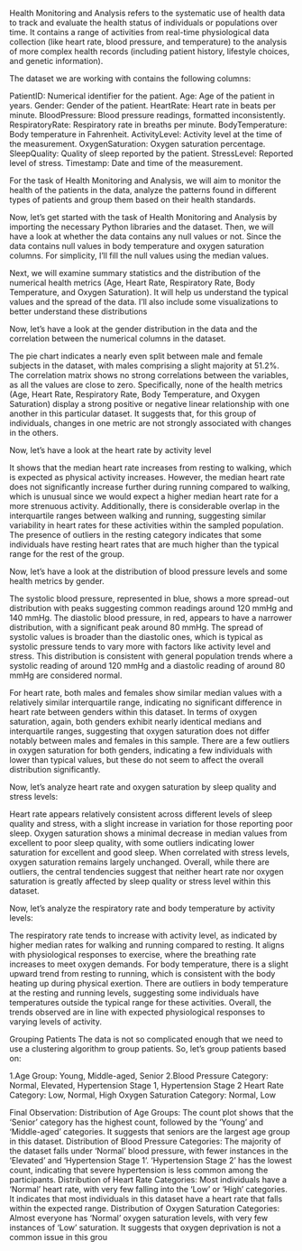 Health Monitoring and Analysis refers to the systematic use of health data to track and evaluate the health status of individuals or populations over time. It contains a range of activities from real-time physiological data collection (like heart rate, blood pressure, and temperature) to the analysis of more complex health records (including patient history, lifestyle choices, and genetic information). 

The dataset we are working with contains the following columns:

PatientID: Numerical identifier for the patient.
Age: Age of the patient in years.
Gender: Gender of the patient.
HeartRate: Heart rate in beats per minute.
BloodPressure: Blood pressure readings, formatted inconsistently.
RespiratoryRate: Respiratory rate in breaths per minute.
BodyTemperature: Body temperature in Fahrenheit.
ActivityLevel: Activity level at the time of the measurement.
OxygenSaturation: Oxygen saturation percentage.
SleepQuality: Quality of sleep reported by the patient.
StressLevel: Reported level of stress.
Timestamp: Date and time of the measurement.

For the task of Health Monitoring and Analysis, we will aim to monitor the health of the patients in the data, analyze the patterns found in different types of patients and group them based on their health standards.

Now, let’s get started with the task of Health Monitoring and Analysis by importing the necessary Python libraries and the dataset.
Then, we will have a look at whether the data contains any null values or not.
Since the data contains null values in body temperature and oxygen saturation columns. For simplicity, I’ll fill the null values using the median values.

Next, we will examine summary statistics and the distribution of the numerical health metrics (Age, Heart Rate, Respiratory Rate, Body Temperature, and Oxygen Saturation). It will help us understand the typical values and the spread of the data. I’ll also include some visualizations to better understand these distributions

Now, let’s have a look at the gender distribution in the data and the correlation between the numerical columns in the dataset.


The pie chart indicates a nearly even split between male and female subjects in the dataset, with males comprising a slight majority at 51.2%. The correlation matrix shows no strong correlations between the variables, as all the values are close to zero. Specifically, none of the health metrics (Age, Heart Rate, Respiratory Rate, Body Temperature, and Oxygen Saturation) display a strong positive or negative linear relationship with one another in this particular dataset. It suggests that, for this group of individuals, changes in one metric are not strongly associated with changes in the others.

Now, let’s have a look at the heart rate by activity level



It shows that the median heart rate increases from resting to walking, which is expected as physical activity increases. However, the median heart rate does not significantly increase further during running compared to walking, which is unusual since we would expect a higher median heart rate for a more strenuous activity. Additionally, there is considerable overlap in the interquartile ranges between walking and running, suggesting similar variability in heart rates for these activities within the sampled population. The presence of outliers in the resting category indicates that some individuals have resting heart rates that are much higher than the typical range for the rest of the group.

Now, let’s have a look at the distribution of blood pressure levels and some health metrics by gender.



The systolic blood pressure, represented in blue, shows a more spread-out distribution with peaks suggesting common readings around 120 mmHg and 140 mmHg. The diastolic blood pressure, in red, appears to have a narrower distribution, with a significant peak around 80 mmHg. The spread of systolic values is broader than the diastolic ones, which is typical as systolic pressure tends to vary more with factors like activity level and stress. This distribution is consistent with general population trends where a systolic reading of around 120 mmHg and a diastolic reading of around 80 mmHg are considered normal.

For heart rate, both males and females show similar median values with a relatively similar interquartile range, indicating no significant difference in heart rate between genders within this dataset. In terms of oxygen saturation, again, both genders exhibit nearly identical medians and interquartile ranges, suggesting that oxygen saturation does not differ notably between males and females in this sample. There are a few outliers in oxygen saturation for both genders, indicating a few individuals with lower than typical values, but these do not seem to affect the overall distribution significantly.

Now, let’s analyze heart rate and oxygen saturation by sleep quality and stress levels:

Heart rate appears relatively consistent across different levels of sleep quality and stress, with a slight increase in variation for those reporting poor sleep. Oxygen saturation shows a minimal decrease in median values from excellent to poor sleep quality, with some outliers indicating lower saturation for excellent and good sleep. When correlated with stress levels, oxygen saturation remains largely unchanged. Overall, while there are outliers, the central tendencies suggest that neither heart rate nor oxygen saturation is greatly affected by sleep quality or stress level within this dataset.

Now, let’s analyze the respiratory rate and body temperature by activity levels:

The respiratory rate tends to increase with activity level, as indicated by higher median rates for walking and running compared to resting. It aligns with physiological responses to exercise, where the breathing rate increases to meet oxygen demands. For body temperature, there is a slight upward trend from resting to running, which is consistent with the body heating up during physical exertion. There are outliers in body temperature at the resting and running levels, suggesting some individuals have temperatures outside the typical range for these activities. Overall, the trends observed are in line with expected physiological responses to varying levels of activity.

Grouping Patients
The data is not so complicated enough that we need to use a clustering algorithm to group patients. So, let’s group patients based on:

1.Age Group: Young, Middle-aged, Senior
2.Blood Pressure Category: Normal, Elevated, Hypertension Stage 1, Hypertension Stage 2
Heart Rate Category: Low, Normal, High
Oxygen Saturation Category: Normal, Low

Final Observation:
Distribution of Age Groups: The count plot shows that the ‘Senior’ category has the highest count, followed by the ‘Young’ and ‘Middle-aged’ categories. It suggests that seniors are the largest age group in this dataset.
Distribution of Blood Pressure Categories: The majority of the dataset falls under ‘Normal’ blood pressure, with fewer instances in the ‘Elevated’ and ‘Hypertension Stage 1’. ‘Hypertension Stage 2’ has the lowest count, indicating that severe hypertension is less common among the participants.
Distribution of Heart Rate Categories: Most individuals have a ‘Normal’ heart rate, with very few falling into the ‘Low’ or ‘High’ categories. It indicates that most individuals in this dataset have a heart rate that falls within the expected range.
Distribution of Oxygen Saturation Categories: Almost everyone has ‘Normal’ oxygen saturation levels, with very few instances of ‘Low’ saturation. It suggests that oxygen deprivation is not a common issue in this grou
